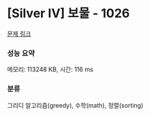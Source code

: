 # [Silver IV] 보물 - 1026 

[문제 링크](https://www.acmicpc.net/problem/1026) 

### 성능 요약

메모리: 113248 KB, 시간: 116 ms

### 분류

그리디 알고리즘(greedy), 수학(math), 정렬(sorting)

